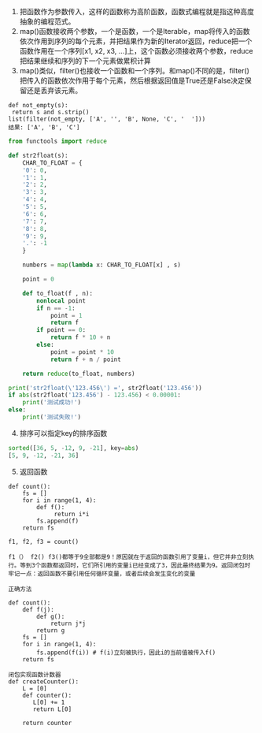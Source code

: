 1. 把函数作为参数传入，这样的函数称为高阶函数，函数式编程就是指这种高度抽象的编程范式。
2. map\(\)函数接收两个参数，一个是函数，一个是Iterable，map将传入的函数依次作用到序列的每个元素，并把结果作为新的Iterator返回，reduce把一个函数作用在一个序列\[x1, x2, x3, ...\]上，这个函数必须接收两个参数，reduce把结果继续和序列的下一个元素做累积计算
3. map\(\)类似，filter\(\)也接收一个函数和一个序列。和map\(\)不同的是，filter\(\)把传入的函数依次作用于每个元素，然后根据返回值是True还是False决定保留还是丢弃该元素。

```
def not_empty(s):
 return s and s.strip()
list(filter(not_empty, ['A', '', 'B', None, 'C', '  ']))
结果: ['A', 'B', 'C']
```

```py
from functools import reduce

def str2float(s):
    CHAR_TO_FLOAT = {
    '0': 0,
    '1': 1,
    '2': 2,
    '3': 3,
    '4': 4,
    '5': 5,
    '6': 6,
    '7': 7,
    '8': 8,
    '9': 9,
    '.': -1
    }

    numbers = map(lambda x: CHAR_TO_FLOAT[x] , s)

    point = 0

    def to_float(f , n):
        nonlocal point
        if n == -1:
            point = 1
            return f
        if point == 0:
            return f * 10 + n
        else:
            point = point * 10
            return f + n / point

    return reduce(to_float, numbers)

print('str2float(\'123.456\') =', str2float('123.456'))
if abs(str2float('123.456') - 123.456) < 0.00001:
    print('测试成功!')
else:
    print('测试失败!')
```

4. 排序可以指定key的排序函数
```py
sorted([36, 5, -12, 9, -21], key=abs)
[5, 9, -12, -21, 36]
```

5. 返回函数
```
def count():
    fs = []
    for i in range(1, 4):
        def f():
             return i*i
        fs.append(f)
    return fs

f1, f2, f3 = count()

f1（） f2() f3()都等于9全部都是9！原因就在于返回的函数引用了变量i，但它并非立刻执行。等到3个函数都返回时，它们所引用的变量i已经变成了3，因此最终结果为9。返回闭包时牢记一点：返回函数不要引用任何循环变量，或者后续会发生变化的变量

正确方法

def count():
    def f(j):
        def g():
            return j*j
        return g
    fs = []
    for i in range(1, 4):
        fs.append(f(i)) # f(i)立刻被执行，因此i的当前值被传入f()
    return fs
    
闭包实现函数计数器 
def createCounter():
    L = [0]
    def counter():
       L[0] += 1
       return L[0]  
        
    return counter

```



